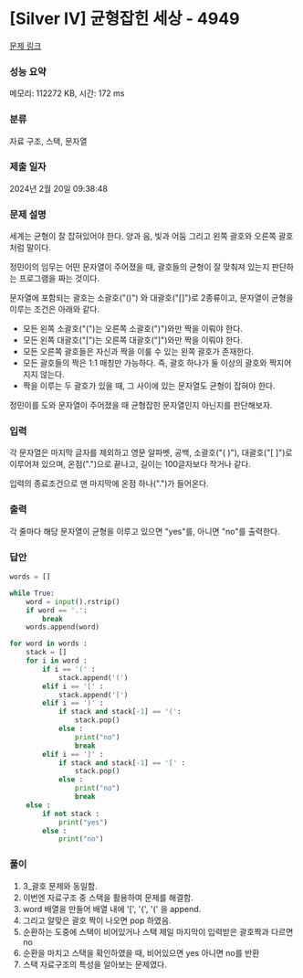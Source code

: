 # [Silver IV] 균형잡힌 세상 - 4949 

[문제 링크](https://www.acmicpc.net/problem/4949) 

### 성능 요약

메모리: 112272 KB, 시간: 172 ms

### 분류

자료 구조, 스택, 문자열

### 제출 일자

2024년 2월 20일 09:38:48

### 문제 설명

<p>세계는 균형이 잘 잡혀있어야 한다. 양과 음, 빛과 어둠 그리고 왼쪽 괄호와 오른쪽 괄호처럼 말이다.</p>

<p>정민이의 임무는 어떤 문자열이 주어졌을 때, 괄호들의 균형이 잘 맞춰져 있는지 판단하는 프로그램을 짜는 것이다.</p>

<p>문자열에 포함되는 괄호는 소괄호("()") 와 대괄호("[]")로 2종류이고, 문자열이 균형을 이루는 조건은 아래와 같다.</p>

<ul>
	<li>모든 왼쪽 소괄호("(")는 오른쪽 소괄호(")")와만 짝을 이뤄야 한다.</li>
	<li>모든 왼쪽 대괄호("[")는 오른쪽 대괄호("]")와만 짝을 이뤄야 한다.</li>
	<li>모든 오른쪽 괄호들은 자신과 짝을 이룰 수 있는 왼쪽 괄호가 존재한다.</li>
	<li>모든 괄호들의 짝은 1:1 매칭만 가능하다. 즉, 괄호 하나가 둘 이상의 괄호와 짝지어지지 않는다.</li>
	<li>짝을 이루는 두 괄호가 있을 때, 그 사이에 있는 문자열도 균형이 잡혀야 한다.</li>
</ul>

<p>정민이를 도와 문자열이 주어졌을 때 균형잡힌 문자열인지 아닌지를 판단해보자.</p>

### 입력 

 <p>각 문자열은 마지막 글자를 제외하고 영문 알파벳, 공백, 소괄호("( )"), 대괄호("[ ]")로 이루어져 있으며, 온점(".")으로 끝나고, 길이는 100글자보다 작거나 같다.</p>

<div>입력의 종료조건으로 맨 마지막에 온점 하나(".")가 들어온다.</div>

### 출력 

 <p>각 줄마다 해당 문자열이 균형을 이루고 있으면 "yes"를, 아니면 "no"를 출력한다.</p>

### 답안
```python
words = []

while True:
    word = input().rstrip()
    if word == '.':
        break
    words.append(word)

for word in words :
    stack = []
    for i in word :
        if i == '(' :
            stack.append('(')
        elif i == '[' :
            stack.append('[')
        elif i == ')' :
            if stack and stack[-1] == '(':
                stack.pop()
            else :
                print("no")
                break
        elif i == ']' :
            if stack and stack[-1] == '[' :
                stack.pop()
            else :
                print("no")
                break
    else :
        if not stack :
            print("yes")
        else :
            print("no")
```

### 풀이
1. 3_괄호 문제와 동일함.
2. 이번엔 자료구조 중 스택을 활용하여 문제를 해결함.
3. word 배열을 만들어 배열 내에 '[', '{', '(' 을 append.
4. 그리고 알맞은 괄호 짝이 나오면 pop 하였음.
5. 순환하는 도중에 스택이 비어있거나 스택 제일 마지막이 입력받은 괄호짝과 다르면 no
6. 순환을 마치고 스택을 확인하였을 때, 비어있으면 yes 아니면 no를 반환
7. 스택 자료구조의 특성을 알아보는 문제였다.
